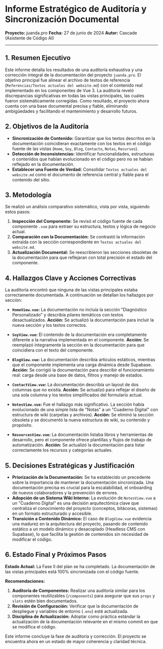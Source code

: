 # Informe Estratégico de Auditoría y Sincronización Documental

**Proyecto:** juanda.pro
**Fecha:** 27 de junio de 2024
**Autor:** Cascade (Asistente de Código AI)

---

## 1. Resumen Ejecutivo

Este informe detalla los resultados de una auditoría exhaustiva y una corrección integral de la documentación del proyecto `juanda.pro`. El objetivo principal fue alinear el archivo de textos de referencia (`Referencias/Textos actuales del website.md`) con el contenido real implementado en los componentes de Vue 3. La auditoría reveló discrepancias significativas en todas las vistas principales, las cuales fueron sistemáticamente corregidas. Como resultado, el proyecto ahora cuenta con una base documental precisa y fiable, eliminando ambigüedades y facilitando el mantenimiento y desarrollo futuros.

## 2. Objetivos de la Auditoría

- **Sincronización de Contenido:** Garantizar que los textos descritos en la documentación coincidieran exactamente con los textos en el código fuente de las vistas (`Home`, `Soy`, `Blog`, `Contacto`, `Notas`, `Recursos`).
- **Detección de Inconsistencias:** Identificar funcionalidades, estructuras o contenidos que habían evolucionado en el código pero no se habían reflejado en la documentación.
- **Establecer una Fuente de Verdad:** Consolidar `Textos actuales del website.md` como el documento de referencia central y fiable para el contenido del sitio.

## 3. Metodología

Se realizó un análisis comparativo sistemático, vista por vista, siguiendo estos pasos:

1.  **Inspección del Componente:** Se revisó el código fuente de cada componente `.vue` para extraer su estructura, textos y lógica de negocio actual.
2.  **Comparación con la Documentación:** Se contrastó la información extraída con la sección correspondiente en `Textos actuales del website.md`.
3.  **Actualización Documental:** Se reescribieron las secciones obsoletas de la documentación para que reflejaran con total precisión el estado del componente.

## 4. Hallazgos Clave y Acciones Correctivas

La auditoría encontró que ninguna de las vistas principales estaba correctamente documentada. A continuación se detallan los hallazgos por sección:

-   **`HomeView.vue`:** La documentación no incluía la sección "Diagnóstico Personalizado" y describía pilares temáticos con textos desactualizados. **Acción:** Se actualizó la documentación para incluir la nueva sección y los textos correctos.

-   **`SoyView.vue`:** El contenido de la documentación era completamente diferente a la narrativa implementada en el componente. **Acción:** Se reemplazó íntegramente la sección en la documentación para que coincidiera con el texto del componente.

-   **`BlogView.vue`:** La documentación describía artículos estáticos, mientras que el componente implementa una carga dinámica desde Supabase. **Acción:** Se corrigió la documentación para describir el funcionamiento real: carga desde una base de datos, filtros y manejo de estados.

-   **`ContactView.vue`:** La documentación describía un layout de dos columnas que no existía. **Acción:** Se actualizó para reflejar el diseño de una sola columna y los textos simplificados del formulario actual.

-   **`NotesView.vue`:** Fue el hallazgo más significativo. La sección había evolucionado de una simple lista de "Notas" a un "Cuaderno Digital" con estructura de wiki (carpetas y archivos). **Acción:** Se eliminó la sección obsoleta y se documentó la nueva estructura de wiki, su contenido y propósito.

-   **`ResourcesView.vue`:** La documentación listaba libros y herramientas de desarrollo, pero el componente ofrece plantillas y flujos de trabajo de automatización. **Acción:** Se actualizó la documentación para listar correctamente los recursos y categorías actuales.

## 5. Decisiones Estratégicas y Justificación

-   **Priorización de la Documentación:** Se ha establecido un precedente sobre la importancia de mantener la documentación sincronizada. Una documentación precisa es crucial para la escalabilidad, el onboarding de nuevos colaboradores y la prevención de errores.
-   **Adopción de un Sistema Wiki Interno:** La evolución de `NotesView.vue` a un "Cuaderno Digital" es una decisión arquitectónica clave que centraliza el conocimiento del proyecto (conceptos, bitácoras, sistemas) en un formato estructurado y accesible.
-   **Transición a Contenido Dinámico:** El caso de `BlogView.vue` evidencia una madurez en la arquitectura del proyecto, pasando de contenido estático a un modelo dinámico y desacoplado (Headless CMS con Supabase), lo que facilita la gestión de contenidos sin necesidad de modificar el código.

## 6. Estado Final y Próximos Pasos

**Estado Actual:** La Fase II del plan se ha completado. La documentación de las vistas principales está 100% sincronizada con el código fuente.

**Recomendaciones:**

1.  **Auditoría de Componentes:** Realizar una auditoría similar para los componentes reutilizables (`/components`) para asegurar que sus `props` y `slots` estén bien documentados.
2.  **Revisión de Configuración:** Verificar que la documentación de despliegue y variables de entorno (`.env`) esté actualizada.
3.  **Disciplina de Actualización:** Adoptar como práctica estándar la actualización de la documentación relevante en el mismo commit en que se modifica el código.

Este informe concluye la fase de auditoría y corrección. El proyecto se encuentra ahora en un estado de mayor coherencia y claridad técnica.
